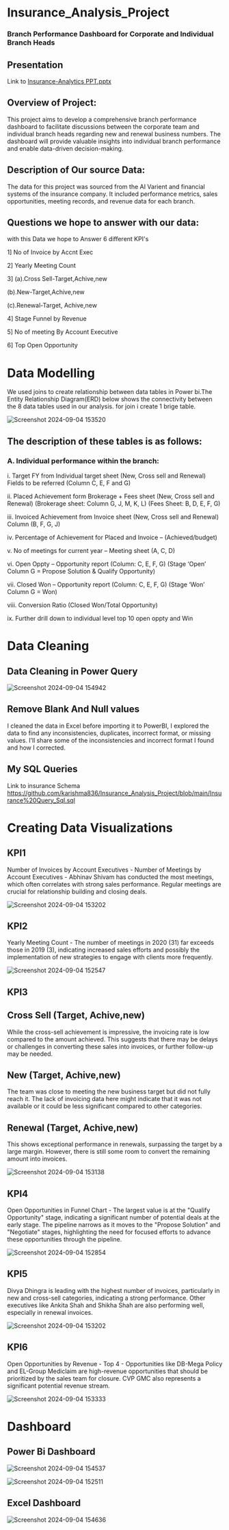 # Insurance_Analysis_Project

### Branch Performance Dashboard for Corporate and Individual Branch Heads

## Presentation

Link to [Insurance-Analytics  PPT.pptx](https://github.com/user-attachments/files/16868192/Insurance-Analytics.PPT.pptx)

## Overview of Project:
This project aims to develop a comprehensive branch performance dashboard to facilitate discussions between the corporate team and individual branch heads regarding new and renewal business numbers. The dashboard will provide valuable insights into individual branch performance and enable data-driven decision-making.

## Description of Our source Data:

The data for this project was sourced from the AI Varient and financial systems of the insurance company. It included performance metrics, sales opportunities, meeting records, and revenue data for each branch.

## Questions we hope to answer with our data:

with this Data we hope to Answer 6 different KPI's

1] No of Invoice by Accnt Exec

2] Yearly Meeting Count

3] (a).Cross Sell-Target,Achive,new

 (b).New-Target,Achive,new
 
 (c).Renewal-Target, Achive,new

4] Stage Funnel by Revenue

5] No of meeting By Account Executive
 
6] Top Open Opportunity


# Data Modelling
We used joins to create relationship between data tables in Power bi.The Entity Relationship Diagram(ERD) below shows the connectivity between the 8 data tables used in our analysis. for join i create 1 brige table.

![Screenshot 2024-09-04 153520](https://github.com/user-attachments/assets/4f4cb59a-47d9-45b8-9123-bcfec678c3f2)


## The description of these tables is as follows:

### A.	Individual performance within the branch:
i.	Target FY from Individual target sheet (New, Cross sell and Renewal) Fields to be referred (Column C, E, F and G)

ii.	Placed Achievement form Brokerage + Fees sheet (New, Cross sell and Renewal)
(Brokerage sheet: Column G, J, M, K, L) (Fees Sheet: B, D, E, F, G)

iii.	Invoiced Achievement from Invoice sheet (New, Cross sell and Renewal) Column (B, F, G, J)

iv.	Percentage of Achievement for Placed and Invoice – (Achieved/budget)

v.	No of meetings for current year – Meeting sheet (A, C, D)

vi.	Open Oppty – Opportunity report (Column: C, E, F, G) (Stage ‘Open’ Column G = Propose Solution & Qualify Opportunity)

vii.	Closed Won – Opportunity report (Column: C, E, F, G) (Stage ‘Won’ Column G = Won)

viii.	Conversion Ratio (Closed Won/Total Opportunity)

ix.	Further drill down to individual level top 10 open oppty and Win 

# Data Cleaning
## Data Cleaning in Power Query

![Screenshot 2024-09-04 154942](https://github.com/user-attachments/assets/69130de8-b029-4b5f-b2d8-f72b566e2355)


## Remove Blank And Null values

I cleaned the data in Excel before importing it to PowerBI, I explored the data to find any inconsistencies, duplicates, incorrect format, or missing values. I’ll share some of the inconsistencies and incorrect format I found and how I corrected. 

## My SQL Queries

Link to insurance Schema
https://github.com/karishma836/Insurance_Analysis_Project/blob/main/Insurance%20Query_Sql.sql

# Creating Data Visualizations

## KPI1

Number of Invoices by Account Executives - Number of Meetings by Account Executives - Abhinav Shivam has conducted the most meetings, which often correlates with strong sales performance. Regular meetings are crucial for relationship building and closing deals.


![Screenshot 2024-09-04 153202](https://github.com/user-attachments/assets/a60c1240-32db-402d-bbba-4bbf5a436c0c)

## KPI2

Yearly Meeting Count -  The number of meetings in 2020 (31) far exceeds those in 2019 (3), indicating increased sales efforts and possibly the implementation of new strategies to engage with clients more frequently.


![Screenshot 2024-09-04 152547](https://github.com/user-attachments/assets/2bafe8bd-7f84-467a-af6a-292e38e46e6c)

## KPI3

## Cross Sell (Target, Achive,new) 
While the cross-sell achievement is impressive, the invoicing rate is low compared to the amount achieved. This suggests that there may be delays or challenges in converting these sales into invoices, or further follow-up may be needed.

## New (Target, Achive,new) 
The team was close to meeting the new business target but did not fully reach it. The lack of invoicing data here might indicate that it was not available or it could be less significant compared to other categories.

## Renewal (Target, Achive,new)
This shows exceptional performance in renewals, surpassing the target by a large margin. However, there is still some room to convert the remaining amount into invoices.

![Screenshot 2024-09-04 153138](https://github.com/user-attachments/assets/b03c468c-ec0f-428a-bb10-90c0c2e93261)

## KPI4

Open Opportunities in Funnel Chart - The largest value is at the "Qualify Opportunity" stage, indicating a significant number of potential deals at the early stage. The pipeline narrows as it moves to the "Propose Solution" and "Negotiate" stages, highlighting the need for focused efforts to advance these opportunities through the pipeline.

![Screenshot 2024-09-04 152854](https://github.com/user-attachments/assets/14163720-bba2-4abb-8f31-a4a89bcff06c)


## KPI5
Divya Dhingra is leading with the highest number of invoices, particularly in new and cross-sell categories, indicating a strong performance. Other executives like Ankita Shah and Shikha Shah are also performing well, especially in renewal invoices.

![Screenshot 2024-09-04 153202](https://github.com/user-attachments/assets/bf1ed6f5-daf3-4ae0-869d-dcbd45d040ff)

## KPI6
 Open Opportunities by Revenue - Top 4 - Opportunities like DB-Mega Policy and EL-Group Mediclaim are high-revenue opportunities that should be prioritized by the sales team for closure. CVP GMC also represents a significant potential revenue stream.

![Screenshot 2024-09-04 153333](https://github.com/user-attachments/assets/e1130f1b-86b2-4dba-b7b2-fe43c6fafe7c)

# Dashboard

## Power Bi Dashboard

![Screenshot 2024-09-04 154537](https://github.com/user-attachments/assets/766f2bd8-a95f-4a7b-8df7-f2583f385adb)


![Screenshot 2024-09-04 152511](https://github.com/user-attachments/assets/2102e2aa-055b-4061-87c9-64f4a6bc1008)

## Excel Dashboard

![Screenshot 2024-09-04 154636](https://github.com/user-attachments/assets/a04859bc-193f-4670-8da9-3f31713ac9e1)




